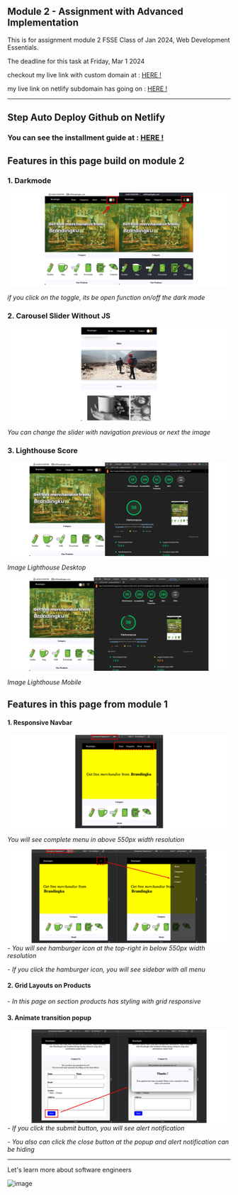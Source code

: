 ## Module 2 - Assignment with Advanced Implementation

This is for assignment module 2 FSSE Class of Jan 2024, Web Development Essentials.

The deadline for this task at Friday, Mar 1 2024

checkout my live link with custom domain at : [HERE !](https://brandingku.my.id)

my live link on netlify subdomain has going on : [HERE !](https://brandingku.netlify.app/)

---
## Step Auto Deploy Github on Netlify

### You can see the installment guide at : [HERE !](./GUIDE.md) 
## Features in this page build on module 2

### 1. Darkmode
![image](./assets/images/readme/dark_mode.png)

_if you click on the toggle, its be open function on/off the dark mode_

### 2. Carousel Slider Without JS
![image](./assets/images/readme/slider_carousel.png)

_You can change the slider with navigation previous or next the image_

### 3. Lighthouse Score
![image](./assets/images/readme/lighthouse_desktop.png)

_Image Lighthouse Desktop_

![image](./assets/images/readme/lighthouse_mobile.png)

_Image Lighthouse Mobile_

## Features in this page from module 1

#### 1. Responsive Navbar
![image](./assets/images/readme/responsive_navbar.png)

_You will see complete menu in above 550px width resolution_

![image](./assets/images/readme/sidebar.png)
_- You will see hamburger icon at the top-right in below 550px width resolution_

_- If you click the hamburger icon, you will see sidebar with all menu_

#### 2. Grid Layouts on Products
_- In this page on section products has styling with grid responsive_

#### 3. Animate transition popup
![image](./assets/images/readme/form_popup.png)
_- If you click the submit button, you will see alert notification_

_- You also can click the close button at the popup and alert notification can be hiding_

---

Let's learn more about software engineers

![image](https://static.vecteezy.com/system/resources/previews/000/180/260/non_2x/outstanding-set-of-software-engineers-vectors.jpg)


